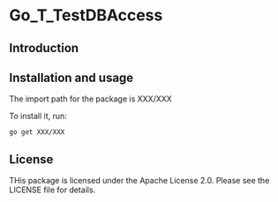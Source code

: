 # Go_T_TestDBAccess

## Introduction

## Installation and usage
The import path for the package is XXX/XXX

To install it, run:

```
go get XXX/XXX
```

## License
THis package is licensed under the Apache License 2.0. Please see the LICENSE file for details.